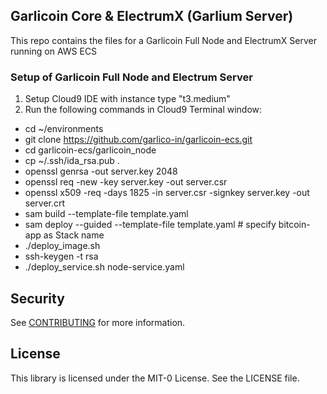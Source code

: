## Garlicoin Core & ElectrumX (Garlium Server)

This repo contains the files for a Garlicoin Full Node and ElectrumX Server running on AWS ECS  

### Setup of Garlicoin Full Node and Electrum Server

1. Setup Cloud9 IDE with instance type  "t3.medium"
2. Run the following commands in Cloud9 Terminal window:
* cd ~/environments
* git clone https://github.com/garlico-in/garlicoin-ecs.git
* cd garlicoin-ecs/garlicoin_node
* cp ~/.ssh/ida_rsa.pub .
* openssl genrsa -out server.key 2048
* openssl req -new -key server.key -out server.csr
* openssl x509 -req -days 1825 -in server.csr -signkey server.key -out server.crt
* sam build --template-file template.yaml
* sam deploy --guided --template-file template.yaml # specify bitcoin-app as Stack name
* ./deploy_image.sh
* ssh-keygen -t rsa
* ./deploy_service.sh node-service.yaml

## Security

See [CONTRIBUTING](CONTRIBUTING.md#security-issue-notifications) for more information.

## License

This library is licensed under the MIT-0 License. See the LICENSE file.

